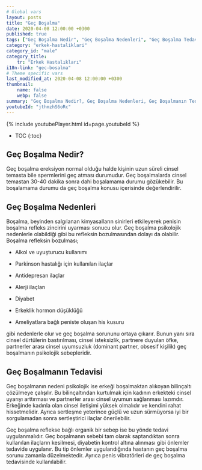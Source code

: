```yaml
---
# Global vars
layout: posts
title: "Geç Boşalma"
date: 2020-04-08 12:00:00 +0300
published: true
tags: ["Geç Boşalma Nedir", "Geç Boşalma Nedenleri", "Geç Boşalma Tedavi", "Geç Boşalma Nedeni", "Geç Boşalma", "Geç Boşalma Sebebi", "Geç Boşalma Çözüm", "Geç Boşalma Avantajları", "boşalamama" ]
category: "erkek-hastaliklari"
category_id: "male"
category_title:
    tr: "Erkek Hastalıkları"
i18n-link: "gec-bosalma"
# Theme specific vars
last_modified_at: 2020-04-08 12:00:00 +0300
thumbnail:
    name: false
    webp: false
summary: "Geç Boşalma Nedir?, Geç Boşalma Nedenleri, Geç Boşalmanın Tedavisi, Geç Boşalma Neden olur, Geç Boşalma, Geç Boşalma Sebepleri, Geç Boşalma Çözümü, Geç Boşalma Avantajları, Geç Boşalma Dezavantajları , Cinsellik"
youtubeId: "jthmzhS6oRc"
---
```

{% include youtubePlayer.html id=page.youtubeId %}

* TOC
{:toc}

## Geç Boşalma Nedir?

Geç boşalma ereksiyon normal olduğu halde kişinin uzun süreli cinsel temasta bile spermlerini geç atması durumudur. Geç boşalmalarda cinsel temastan 30-40 dakika sonra dahi boşalamama durumu gözükebilir. Bu boşalamama durumu da geç boşalma konusu içerisinde değerlendirilir.

## Geç Boşalma Nedenleri

Boşalma, beyinden salgılanan kimyasalların sinirleri etkileyerek penisin boşalma refleks zincirini uyarması sonucu olur. Geç boşalma psikolojik nedenlerle olabildiği gibi bu refleksin bozulmasından dolayı da olabilir. Boşalma refleksin bozulması;

* Alkol ve uyuşturucu kullanımı

* Parkinson hastalığı için kullanılan ilaçlar

* Antidepresan ilaçlar

* Alerji ilaçları

* Diyabet

* Erkeklik hormon düşüklüğü

* Ameliyatlara bağlı peniste oluşan his kusuru

gibi nedenlerle olur ve geç boşalma sorununu ortaya çıkarır. Bunun yanı sıra cinsel dürtülerin bastırılması, cinsel isteksizlik, partnere duyulan öfke, partnerler arası cinsel uyumsuzluk (dominant partner, obsesif kişilik)  geç boşalmanın psikolojik sebepleridir.

## Geç Boşalmanın Tedavisi

Geç boşalmanın nedeni psikolojik ise erkeği boşalmaktan alıkoyan bilinçaltı çözülmeye çalışılır. Bu bilinçaltından kurtulmak için kadının erkekteki cinsel uyarıyı arttırması ve partnerler arası cinsel uyumun sağlanması lazımdır. Erkeğinde kadınla olan cinsel iletişimi yüksek olmalıdır ve kendini rahat hissetmelidir. Ayrıca sertleşme yeterince güçlü ve uzun sürmüyorsa iyi bir sorgulamadan sonra sertleştirici ilaçlar önerilebilir.

​Geç boşalma reflekse bağlı organik bir sebep ise bu yönde tedavi uygulanmalıdır. Geç boşalmanın sebebi tam olarak saptandıktan sonra kullanılan ilaçların kesilmesi, diyabetin kontrol altına alınması gibi önlemler tedavide uygulanır. Bu tip önlemler uygulandığında hastanın geç boşalma sorunu zamanla düzelmektedir. Ayrıca penis vibratörleri de geç boşalma tedavisinde kullanılabilir.

